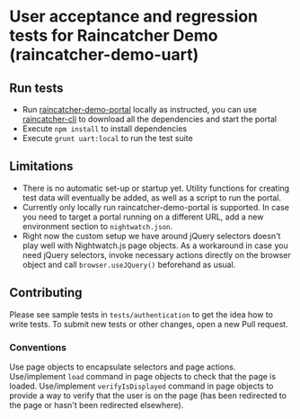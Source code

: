 # User acceptance and regression tests for Raincatcher Demo (raincatcher-demo-uart)

## Run tests

- Run [raincatcher-demo-portal](https://github.com/feedhenry-raincatcher/raincatcher-demo-portal) locally as instructed, you can use [raincatcher-cli](https://github.com/feedhenry-raincatcher/raincatcher-cli) to download all the dependencies and start the portal
- Execute `npm install` to install dependencies
- Execute `grunt uart:local` to run the test suite

## Limitations

- There is no automatic set-up or startup yet. Utility functions for creating test data will eventually be added, as well as a script to run the portal.
- Currently only locally run raincatcher-demo-portal is supported. In case you need to target a portal running on a different URL, add a new environment section to `nightwatch.json`.
- Right now the custom setup we have around jQuery selectors doesn't play well with Nightwatch.js page objects. As a workaround in case you need jQuery selectors, invoke necessary actions directly on the browser object and call `browser.useJQuery()` beforehand as usual.

## Contributing

Please see sample tests in `tests/authentication` to get the idea how to write tests.
To submit new tests or other changes, open a new Pull request.

### Conventions

Use page objects to encapsulate selectors and page actions.
Use/implement `load` command in page objects to check that the page is loaded.
Use/implement `verifyIsDisplayed` command in page objects to provide a way to verify that the user is on the page (has been redirected to the page or hasn't been redirected elsewhere).